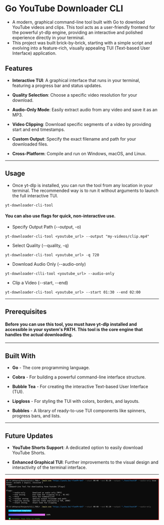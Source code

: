 # Go YouTube Downloader CLI

-  A modern, graphical command-line tool built with Go to download YouTube videos and clips. This tool acts as a user-friendly frontend for the powerful yt-dlp engine, providing an interactive and polished experience directly in your terminal.
-  This project was built brick-by-brick, starting with a simple script and evolving into a feature-rich, visually appealing TUI (Text-based User Interface) application.

## **Features**
- **Interactive TUI**: A graphical interface that runs in your terminal, featuring a progress bar and status updates.

- **Quality Selection**: Choose a specific video resolution for your download.

- **Audio-Only Mode**: Easily extract audio from any video and save it as an MP3.

- **Video Clipping**: Download specific segments of a video by providing start and end timestamps.

- **Custom Output**: Specify the exact filename and path for your downloaded files.

- **Cross-Platform**: Compile and run on Windows, macOS, and Linux.

---
## **Usage**
- Once yt-dlp is installed, you can run the tool from any location in your terminal. The recommended way is to run it without arguments to launch the full interactive TUI.
  
```
yt-downloader-cli-tool
```

#### You can also use flags for quick, non-interactive use.

- Specify Output Path (--output, -o)

```
yt-downloader-cli-tool <youtube_url> --output "my-videos/clip.mp4"
```
- Select Quality (--quality, -q)

```
yt-downloader-cli-tool <youtube_url> -q 720
```

- Download Audio Only (--audio-only)
```
yt-downloader-clli-tool <youtube_url> --audio-only
```

- Clip a Video (--start, --end)
```
yt-downloader-cli-tool <youtube_url> --start 01:30 --end 02:00
```
---
## **Prerequisites**
#### Before you can use this tool, you must have yt-dlp installed and accessible in your system's PATH. This tool is the core engine that handles the actual downloading.
---
## **Built With**
- **Go** - The core programming language.

- **Cobra** - For building a powerful command-line interface structure.

- **Bubble Tea** - For creating the interactive Text-based User Interface (TUI).

- **Lipgloss** - For styling the TUI with colors, borders, and layouts.

- **Bubbles** - A library of ready-to-use TUI components like spinners, progress bars, and lists.

---
## Future Updates
- **YouTube Shorts Support**: A dedicated option to easily download YouTube Shorts.

- **Enhanced Graphical TUI**: Further improvements to the visual design and interactivity of the terminal interface.

---
![image.png](./test/run_ss.png)
